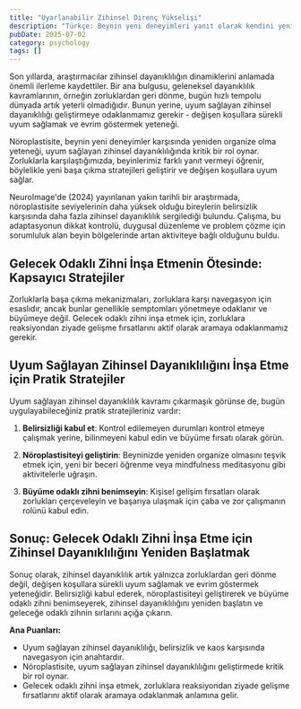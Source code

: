 ```yaml
---
title: "Uyarlanabilir Zihinsel Direnç Yükselişi"
description: "Türkçe: Beynin yeni deneyimleri yanıt olarak kendini yeniden organize edebilme yeteneği, uyarlana..."
pubDate: 2025-07-02
category: psychology
tags: []
---
```


Son yıllarda, araştırmacılar zihinsel dayanıklılığın dinamiklerini anlamada önemli ilerleme kaydettiler. Bir ana bulgusu, geleneksel dayanıklılık kavramlarının, örneğin zorluklardan geri dönme, bugün hızlı tempolu dünyada artık yeterli olmadığıdır. Bunun yerine, uyum sağlayan zihinsel dayanıklılığı geliştirmeye odaklanmamız gerekir - değişen koşullara sürekli uyum sağlamak ve evrim göstermek yeteneği.

Nöroplastisite, beynin yeni deneyimler karşısında yeniden organize olma yeteneği, uyum sağlayan zihinsel dayanıklılığında kritik bir rol oynar. Zorluklarla karşılaştığımızda, beyinlerimiz farklı yanıt vermeyi öğrenir, böylelikle yeni başa çıkma stratejileri geliştirir ve değişen koşullara uyum sağlar.

NeuroImage'de (2024) yayınlanan yakın tarihli bir araştırmada, nöroplastisite seviyelerinin daha yüksek olduğu bireylerin belirsizlik karşısında daha fazla zihinsel dayanıklılık sergilediği bulundu. Çalışma, bu adaptasyonun dikkat kontrolü, duygusal düzenleme ve problem çözme için sorumluluk alan beyin bölgelerinde artan aktiviteye bağlı olduğunu buldu.

## Gelecek Odaklı Zihni İnşa Etmenin Ötesinde: Kapsayıcı Stratejiler

Zorluklarla başa çıkma mekanizmaları, zorluklara karşı navegasyon için esaslıdır, ancak bunlar genellikle semptomları yönetmeye odaklanır ve büyümeye değil. Gelecek odaklı zihni inşa etmek için, zorluklara reaksiyondan ziyade gelişme fırsatlarını aktif olarak aramaya odaklanmamız gerekir.

## Uyum Sağlayan Zihinsel Dayanıklılığını İnşa Etme için Pratik Stratejiler

Uyum sağlayan zihinsel dayanıklılık kavramı çıkarmaşık görünse de, bugün uygulayabileceğiniz pratik stratejileriniz vardır:

1. **Belirsizliği kabul et**: Kontrol edilemeyen durumları kontrol etmeye çalışmak yerine, bilinmeyeni kabul edin ve büyüme fırsatı olarak görün.

2. **Nöroplastisiteyi geliştirin**: Beyninizde yeniden organize olmasını teşvik etmek için, yeni bir beceri öğrenme veya mindfulness meditasyonu gibi aktivitelerle uğraşın.

3. **Büyüme odaklı zihni benimseyin**: Kişisel gelişim fırsatları olarak zorlukları çerçeveleyin ve başarıya ulaşmak için çaba ve zor çalışmanın rolünü kabul edin.

## Sonuç: Gelecek Odaklı Zihni İnşa Etme için Zihinsel Dayanıklılığını Yeniden Başlatmak

Sonuç olarak, zihinsel dayanıklılık artık yalnızca zorluklardan geri dönme değil, değişen koşullara sürekli uyum sağlamak ve evrim göstermek yeteneğidir. Belirsizliği kabul ederek, nöroplastisiteyi geliştirerek ve büyüme odaklı zihni benimseyerek, zihinsel dayanıklılığını yeniden başlatın ve geleceğe odaklı zihnin sırlarını açığa çıkarın.

**Ana Puanları:**

* Uyum sağlayan zihinsel dayanıklılığı, belirsizlik ve kaos karşısında navegasyon için anahtardır.
* Nöroplastisite, uyum sağlayan zihinsel dayanıklılığını geliştirmede kritik bir rol oynar.
* Gelecek odaklı zihni inşa etmek, zorluklara reaksiyondan ziyade gelişme fırsatlarını aktif olarak aramaya odaklanmak anlamına gelir.
